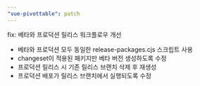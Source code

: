 ```yaml
---
"vue-pivottable": patch
---
```


fix: 베타와 프로덕션 릴리스 워크플로우 개선

- 베타와 프로덕션 모두 동일한 release-packages.cjs 스크립트 사용
- changeset이 적용된 패키지만 베타 버전 생성하도록 수정
- 프로덕션 릴리스 시 기존 릴리스 브랜치 삭제 후 재생성
- 프로덕션 배포가 릴리스 브랜치에서 실행되도록 수정